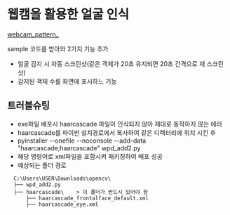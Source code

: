 # 웹캠을 활용한 얼굴 인식

[webcam_pattern_](https://doc.qt.io/qtforpython-6/examples/example_external_opencv.html#example-external-OpenCV)

sample 코드를 받아와 2가지 기능 추가
- 얼굴 감지 시 자동 스크린샷(같은 객체가 20초 유지되면 20초 간격으로 재 스크린샷)
- 감지된 객체 수를 화면에 표시하느 기능

## 트러블슈팅
- exe파일 배포시 haarcascade 파일이 인식되지 않아 제대로 동작하지 않는 에러
- haarcascade를 파이썬 설치경로에서 복사하여 같은 디렉터리에 위치 시킨 후
- pyinstaller --onefile --noconsole --add-data "haarcascade;haarcascade" wpd_add2.py
- 해당 명령어로 xml파일을 포함시켜 패키징하여 배포 성공
- 예상되는 폴더 경로
```
  C:\Users\USER\Downloads\opencv\
  ├── wpd_add2.py
  ├── haarcascade\    > 이 폴더가 반드시 있어야 함
      ├── haarcascade_frontalface_default.xml
      ├── haarcascade_eye.xml
```
